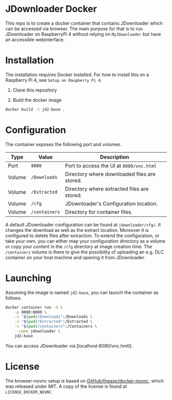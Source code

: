 # JDownloader Docker

This repo is to create a docker container that contains JDownloader which can be accessed via browser.
The main purpose for that is to run JDownloader on RaspberryPi 4 without relying on `MyJDownloader` but have an accessible webinterface.

# Installation

The installation requires Docker installed.
For how to install this on a Raspberry Pi 4, see `Setup on Raspberry Pi 4`.

1. Clone this repository

2. Build the docker image

```bash
docker build -t jd2-base .
```

# Configuration

The container exposes the following port and volumes.

| Type   | Value         | Description                                  |
|--------|---------------|----------------------------------------------|
| Port   | `8080`        | Port to access the UI at `8080/vnc.html`     |
| Volume | `/Downloads`  | Directory where downloaded files are stored. |
| Volume | `/Extracted`  | Directory where extracted files are stored.  |
| Volume | `/cfg`        | JDownloader's Configuration location.        |
| Volume | `/containers` | Directory for container files.               |

A default JDownloader configuration can be found at `jdownloader/cfg/`.
It changes the download as well as the extract location.
Moreover it is configured to delete files after extraction.
To extend the configuration, or take your own, you can either map your configuration directory as a volume or copy your content in the `/cfg` directory at image creation time.
The `/containers` volume is there to give the possibility of uploading an e.g. DLC container on your host machine and opening it from JDownloader.

# Launching

Assuming the image is named `jd2-base`, you can launch the container as follows.

```bash
docker container run -d \
    -p 8080:8080 \
    -v "$(pwd)/Downloads":/Downloads \
    -v "$(pwd)/Extracted":/Extracted \
    -v "$(pwd)/containers":/Containers \
    --name jdownloader \
    jd2-base
```

You can access JDownloader via [localhost:8080/vnc.hmtl].

# License

The browser-novnc setup is based on [GitHub/theasp/docker-novnc](https://github.com/theasp/docker-novnc), which was released under MIT.
A copy of the license is found at `LICENSE_DOCKER_NOVNC`.